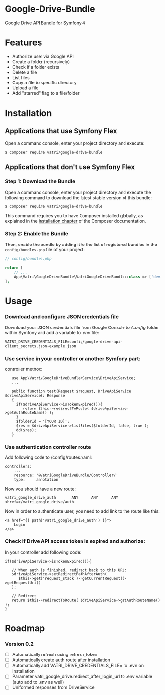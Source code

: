 # Google-Drive-Bundle
Google Drive API Bundle for Symfony 4

# Features

- Authorize user via Google API
- Create a folder (recursively)
- Check if a folder exists
- Delete a file
- List files
- Copy a file to specific directory
- Upload a file
- Add "starred" flag to a file/folder

Installation
============

Applications that use Symfony Flex
----------------------------------

Open a command console, enter your project directory and execute:

```console
$ composer require vatri/google-drive-bundle
```

Applications that don't use Symfony Flex
----------------------------------------

### Step 1: Download the Bundle

Open a command console, enter your project directory and execute the
following command to download the latest stable version of this bundle:

```console
$ composer require vatri/google-drive-bundle
```

This command requires you to have Composer installed globally, as explained
in the [installation chapter](https://getcomposer.org/doc/00-intro.md)
of the Composer documentation.

### Step 2: Enable the Bundle

Then, enable the bundle by adding it to the list of registered bundles
in the `config/bundles.php` file of your project:

```php
// config/bundles.php

return [
    // ...
    App\Vatri\GoogleDriveBundle\VatriGoogleDriveBundle::class => ['dev' => true, 'test' => true],
];
```

# Usage

### Download and configure JSON credentials file

Download your JSON credentials file from Google Console to _/config_ folder within Symfony and add a variable to _.env_ file:

  `VATRI_DRIVE_CREDENTIALS_FILE=config/google-drive-api-client_secrets.json-example.json`

### Use service in your controller or another Symfony part:

controller method:

```
   use App\Vatri\GoogleDriveBundle\Service\DriveApiService;
   ...

   public function test(Request $request, DriveApiService $driveApiService): Response
   {
     if($driveApiService->isTokenExpired()){
        return $this->redirectToRoute( $driveApiService->getAuthRouteName() );
     }
     $folderId = '[YOUR ID]';
     $res = $driveApiService->listFiles($folderId, false, true );
     dd($res);
   }
```

### Use authentication controller route

Add following code to /config/routes.yaml:

```
controllers:
    ...
    resource: '@VatriGoogleDriveBundle/Controller/'
    type:     annotation
```

Now you should have a new route:

```
vatri_google_drive_auth       ANY      ANY      ANY    <href=>/vatri_google_drive/auth
```

Now in order to authenticate user, you need to add link to the route like this:

```
<a href="{{ path('vatri_google_drive_auth') }}">
    Login
</a>
```

### Check if Drive API access token is expired and authorize:

In your controller add following code:

```
if($driveApiService->isTokenExpired()){
   
   // When auth is finished, redirect back to this URL:
   $driveApiService->setRedirectPathAfterAuth(
      $this->get('request_stack')->getCurrentRequest()->getRequestUri()
   );
   
   // Redirect
   return $this->redirectToRoute( $driveApiService->getAuthRouteName() );
}
```

# Roadmap

### Version 0.2

- [ ] Automatically refresh using refresh_token
- [ ] Automatically create auth route after installation
- [ ] Automatically add VATRI_DRIVE_CREDENTIALS_FILE= to .evn on installation
- [ ] Parameter vatri_google_drive.redirect_after_login_url to .env variable (auto add to .env as well)
- [ ] Uniformed responses from DriveService

